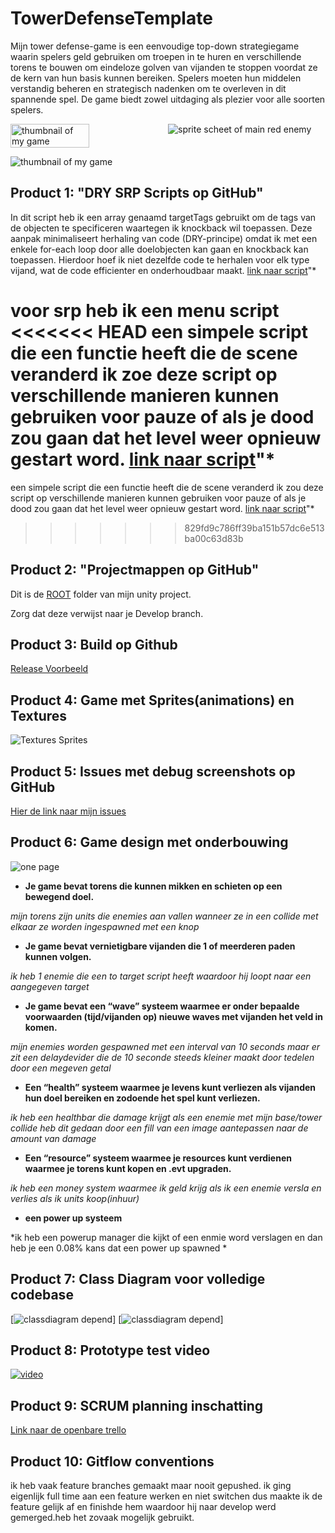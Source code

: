 # TowerDefenseTemplate
Mijn tower defense-game is een eenvoudige top-down strategiegame waarin spelers geld gebruiken om troepen in te huren en verschillende torens te bouwen om eindeloze golven van vijanden te stoppen voordat ze de kern van hun basis kunnen bereiken. Spelers moeten hun middelen verstandig beheren en strategisch nadenken om te overleven in dit spannende spel. De game biedt zowel uitdaging als plezier voor alle soorten spelers.

<div style="display:flex;">
    <img alt="thumbnail of my game" style="width:50%;" src="readmeVisuals/thumbnailgame.png"/>
    <img alt="sprite scheet of main red enemy" src="readmeVisuals/spritesheetenemy.png"/>
</div>

![thumbnail of my game](readmeVisuals/screenschotgame.JPG)



## Product 1: "DRY SRP Scripts op GitHub"


In dit script heb ik een array genaamd targetTags gebruikt om de tags van de objecten te specificeren waartegen ik knockback wil toepassen. Deze aanpak minimaliseert herhaling van code (DRY-principe) omdat ik met een enkele for-each loop door alle doelobjecten kan gaan en knockback kan toepassen. Hierdoor hoef ik niet dezelfde code te herhalen voor elk type vijand, wat de code efficienter en onderhoudbaar maakt.
[link naar script](/towerdefense/Assets/scripts/enemy/Knockback.cs)"*

voor srp heb ik een menu script
<<<<<<< HEAD
een simpele script die een functie heeft die de scene veranderd ik zoe deze script op verschillende manieren kunnen gebruiken voor pauze of als je dood zou gaan dat het level weer opnieuw gestart word.
[link naar script](/towerdefense/Assets/scripts/UI/menu/menu.cs)"*
=======
een simpele script die een functie heeft die de scene veranderd ik zou deze script op verschillende manieren kunnen gebruiken voor pauze of als je dood zou gaan dat het level weer opnieuw gestart word.
[link naar script](/towerdefense/Assets/scripts/UI/menu.cs)"*
>>>>>>> 829fd9c786ff39ba151b57dc6e513ba00c63d83b


## Product 2: "Projectmappen op GitHub"
Dit is de [ROOT](/towerdefense/) folder van mijn unity project.

Zorg dat deze verwijst naar je Develop branch.

## Product 3: Build op Github

[Release Voorbeeld](https://github.com/Jamydewaalmedia/TowerDefenseTemplate/releases)

## Product 4: Game met Sprites(animations) en Textures 

![Textures Sprites](readmeVisuals/towerdefense.gif)

## Product 5: Issues met debug screenshots op GitHub 
[Hier de link naar mijn issues](https://github.com/Jamydewaalmedia/TowerDefenseTemplate/issues/)

## Product 6: Game design met onderbouwing 


![one page](readmeVisuals/onepage.png)




*  **Je game bevat torens die kunnen mikken en schieten op een bewegend doel.** 

*mijn torens zijn units die enemies aan vallen wanneer ze in een collide met elkaar ze worden ingespawned met een knop*

*  **Je game bevat vernietigbare vijanden die 1 of meerderen paden kunnen volgen.**  

*ik heb 1 enemie die een to target script heeft waardoor hij loopt naar een aangegeven target*

*  **Je game bevat een “wave” systeem waarmee er onder bepaalde voorwaarden (tijd/vijanden op) nieuwe waves met vijanden het veld in komen.**

*mijn enemies worden gespawned met een interval van 10 seconds maar er zit een delaydevider die de 10 seconde steeds kleiner maakt door tedelen door een megeven getal*

*  **Een “health” systeem waarmee je levens kunt verliezen als vijanden hun doel bereiken en zodoende het spel kunt verliezen.** 

*ik heb een healthbar die damage krijgt als een enemie met mijn base/tower collide heb dit gedaan door een fill van een image aantepassen naar de amount van damage*

*  **Een “resource” systeem waarmee je resources kunt verdienen waarmee je torens kunt kopen en .evt upgraden.**

*ik heb een money system waarmee ik geld krijg als ik een enemie versla en verlies als ik units koop(inhuur)*

*  **een power up systeem**

*ik heb een powerup manager die kijkt of een enmie word verslagen en dan heb je een 0.08% kans dat een power up spawned *



## Product 7: Class Diagram voor volledige codebase 

 [![classdiagram depend](readmeVisuals/classdiagramone.png)]
 [![classdiagram depend](readmeVisuals/classdiagramtwo.png)]
 


## Product 8: Prototype test video 
[![video](readmeVisuals/screenschotgame.JPG)](https://youtu.be/ZkOkZW0hAkw)

## Product 9: SCRUM planning inschatting 

[Link naar de openbare trello](https://trello.com/b/2ZdgNw5C/towerdefense)

## Product 10: Gitflow conventions

ik heb vaak feature branches gemaakt maar nooit gepushed.
ik ging eigenlijk full time aan een feature werken en niet switchen dus maakte ik de feature gelijk af en finishde hem waardoor hij naar develop werd gemerged.heb het zovaak mogelijk gebruikt.


